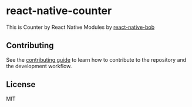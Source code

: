 # react-native-counter

This is Counter by  React Native Modules by [react-native-bob](https://github.com/callstack/react-native-bob)

## Contributing

See the [contributing guide](CONTRIBUTING.md) to learn how to contribute to the repository and the development workflow.

## License

MIT
